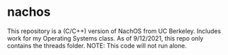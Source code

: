 # nachos


This repository is a (C/C++) version of NachOS from UC Berkeley. 
Includes work for my Operating Systems class.
As of 9/12/2021, this repo only contains the threads folder. NOTE: This code will not run alone.
